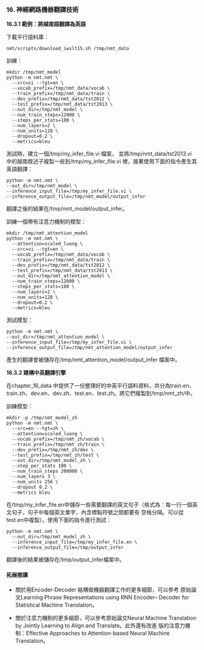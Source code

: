 ﻿### 16. 神經網路機器翻譯技術

**16.3.1 範例：將越南語翻譯為英語**

下載平行語料庫：
```
nmt/scripts/download_iwslt15.sh /tmp/nmt_data
```

訓練：
```
mkdir /tmp/nmt_model
python -m nmt.nmt \
  --src=vi --tgt=en \
  --vocab_prefix=/tmp/nmt_data/vocab \
  --train_prefix=/tmp/nmt_data/train \
  --dev_prefix=/tmp/nmt_data/tst2012 \
  --test_prefix=/tmp/nmt_data/tst2013 \
  --out_dir=/tmp/nmt_model \
  --num_train_steps=12000 \
  --steps_per_stats=100 \
  --num_layers=2 \
  --num_units=128 \
  --dropout=0.2 \
  --metrics=bleu
```

測試時，建立一個/tmp/my_infer_file.vi 檔案， 並將/tmp/nmt_data/tst2013.vi 中的越南敘述子複製一些到/tmp/my_infer_file.vi 裡，接著使用下面的指令產生其英語翻譯：
```
python -m nmt.nmt \
--out_dir=/tmp/nmt_model \
--inference_input_file=/tmp/my_infer_file.vi \
--inference_output_file=/tmp/nmt_model/output_infer
```

翻譯之後的結果在/tmp/nmt_model/output_infer。

訓練一個帶有注意力機制的模型：
```
mkdir /tmp/nmt_attention_model
python -m nmt.nmt \
  --attention=scaled_luong \
  --src=vi --tgt=en \
  --vocab_prefix=/tmp/nmt_data/vocab \
  --train_prefix=/tmp/nmt_data/train \
  --dev_prefix=/tmp/nmt_data/tst2012 \
  --test_prefix=/tmp/nmt_data/tst2013 \
  --out_dir=/tmp/nmt_attention_model \
  --num_train_steps=12000 \
  --steps_per_stats=100 \
  --num_layers=2 \
  --num_units=128 \
  --dropout=0.2 \
  --metrics=bleu
```

測試模型：
```
python -m nmt.nmt \
--out_dir=/tmp/nmt_attention_model \
--inference_input_file=/tmp/my_infer_file.vi \
--inference_output_file=/tmp/nmt_attention_model/output_infer
```

產生的翻譯會被儲存在/tmp/nmt_attention_model/output_infer 檔案中。


**16.3.2 建構中英翻譯引擎**

在chapter_16_data 中提供了一份整理好的中英平行語料資料，共分為train.en、train.zh、dev.en、dev.zh、test.en、test.zh。將它們複製到/tmp/nmt_zh/中。

訓練模型：
```
mkdir -p /tmp/nmt_model_zh
python -m nmt.nmt \
  --src=en --tgt=zh \
  --attention=scaled_luong \
  --vocab_prefix=/tmp/nmt_zh/vocab \
  --train_prefix=/tmp/nmt_zh/train \
  --dev_prefix=/tmp/nmt_zh/dev \
  --test_prefix=/tmp/nmt_zh/test \
  --out_dir=/tmp/nmt_model_zh \
  --step_per_stats 100 \
  --num_train_steps 200000 \
  --num_layers 3 \
  --num_units 256 \
  --dropout 0.2 \
  --metrics bleu
```

在/tmp/my_infer_file.en中儲存一些需要翻譯的英文句子（格式為：每一行一個英文句子，句子中每個英文單字，內含標點符號之間都要有
空格分隔。可以從test.en中複製）。使用下面的指令進行測試：

```
python -m nmt.nmt \
  --out_dir=/tmp/nmt_model_zh \
  --inference_input_file=/tmp/my_infer_file.en \
  --inference_output_file=/tmp/output_infer
```

翻譯後的結果被儲存在/tmp/output_infer檔案中。

#### 拓展閱讀

- 關於用Encoder-Decoder 結構做機器翻譯工作的更多細節，可以參考 原始論文Learning Phrase Representations using RNN Encoder– Decoder for Statistical Machine Translation。

- 關於注意力機制的更多細節，可以參考原始論文Neural Machine Translation by Jointly Learning to Align and Translate。此外還有改進 版的注意力機制：Effective Approaches to Attention-based Neural Machine Translation。
